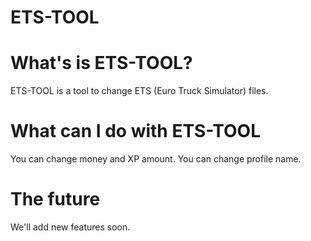 # ETS-TOOL

# What's is ETS-TOOL?
ETS-TOOL is a tool to change ETS (Euro Truck Simulator) files.

# What can I do with ETS-TOOL
You can change money and XP amount.
You can change profile name.

# The future
We'll add new features soon.
